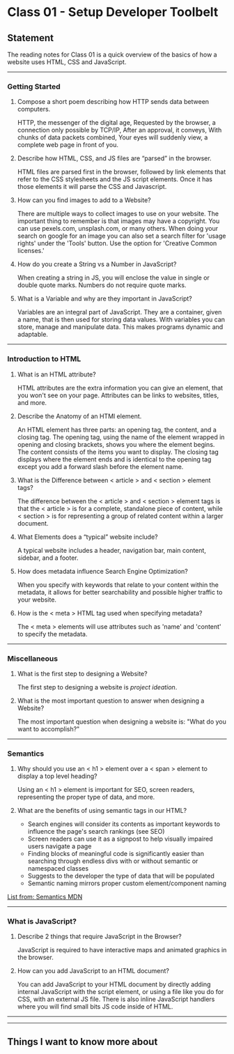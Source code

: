 # Class 01 - Setup Developer Toolbelt

## Statement

The reading notes for Class 01 is a quick overview of the basics of how a website uses HTML, CSS and JavaScript.

---

### Getting Started

1. Compose a short poem describing how HTTP sends data between computers.

    HTTP, the messenger of the digital age,
    Requested by the browser,
    a connection only possible by TCP/IP,
    After an approval, it conveys,
    With chunks of data packets combined,
    Your eyes will suddenly view, a complete web page in front of you.

2. Describe how HTML, CSS, and JS files are “parsed” in the browser.

    HTML files are parsed first in the browser, followed by link elements that refer to the CSS stylesheets and the JS script elements. Once it has those elements it will parse the CSS and Javascript.

3. How can you find images to add to a Website?

    There are multiple ways to collect images to use on your website. The important thing to remember is that images may have a copyright. You can use pexels.com, unsplash.com, or many others. When doing your search on google for an image you can also set a search filter for 'usage rights' under the 'Tools' button. Use the option for 'Creative Common licenses.'

4. How do you create a String vs a Number in JavaScript?

    When creating a string in JS, you will enclose the value in single or double quote marks. Numbers do not require quote marks.

5. What is a Variable and why are they important in JavaScript?

    Variables are an integral part of JavaScript. They are a container, given a name, that is then used for storing data values. With variables you can store, manage and manipulate data. This makes programs dynamic and adaptable.

---

### Introduction to HTML

1. What is an HTML attribute?

    HTML attributes are the extra information you can give an element, that you won't see on your page. Attributes can be links to websites, titles, and more.

2. Describe the Anatomy of an HTMl element.

    An HTML element has three parts: an opening tag, the content, and a closing tag. The opening tag, using the name of the element wrapped in opening and closing brackets, shows you where the element begins. The content consists of the items you want to display. The closing tag displays where the element ends and is identical to the opening tag except you add a forward slash before the element name.

3. What is the Difference between < article > and < section > element tags?

    The difference between the < article > and < section > element tags is that the < article > is for a complete, standalone piece of content, while < section > is for representing a group of related content within a larger document.

4. What Elements does a “typical” website include?

    A typical website includes a header, navigation bar, main content, sidebar, and a footer.

5. How does metadata influence Search Engine Optimization?

    When you specify with keywords that relate to your content within the metadata, it allows for better searchability and possible higher traffic to your website.

6. How is the < meta > HTML tag used when specifying metadata?

    The < meta > elements will use attributes such as 'name' and 'content' to specify the metadata.

---

### Miscellaneous

1. What is the first step to designing a Website?

    The first step to designing a website is *project ideation*.

2. What is the most important question to answer when designing a Website?

    The most important question when designing a website is: "What do you want to accomplish?"

---

### Semantics

1. Why should you use an < h1 > element over a < span > element to display a top level heading?

    Using an < h1 > element is important for SEO, screen readers, representing the proper type of data, and more.

2. What are the benefits of using semantic tags in our HTML?

    - Search engines will consider its contents as important keywords to influence the page's search rankings (see SEO)
    - Screen readers can use it as a signpost to help visually impaired users navigate a page
    - Finding blocks of meaningful code is significantly easier than searching through endless divs with or without semantic or namespaced classes
    - Suggests to the developer the type of data that will be populated
    - Semantic naming mirrors proper custom element/component naming

[List from: Semantics MDN](https://developer.mozilla.org/en-US/docs/Glossary/Semantics)

---

### What is JavaScript?

1. Describe 2 things that require JavaScript in the Browser?

    JavaScript is required to have interactive maps and animated graphics in the browser.

2. How can you add JavaScript to an HTML document?

    You can add JavaScript to your HTML document by directly adding internal JavaScript with the script element, or using a file like you do for CSS, with an external JS file. There is also inline JavaScript handlers where you will find small bits JS code inside of HTML.

---
---

## Things I want to know more about
